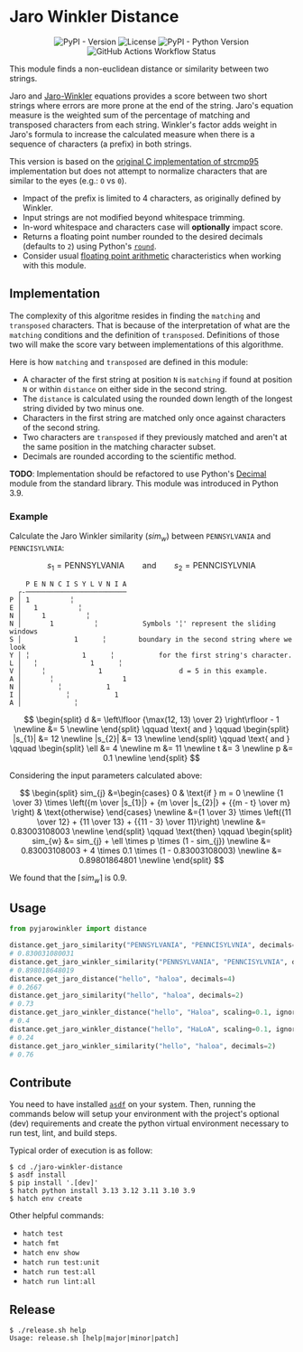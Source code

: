 # Jaro Winkler Distance

<div align="center">

![PyPI - Version](https://img.shields.io/pypi/v/pyjarowinkler?style=flat-square)
![License](https://img.shields.io/github/license/nap/jaro-winkler-distance?style=flat-square)
![PyPI - Python Version](https://img.shields.io/pypi/pyversions/pyjarowinkler?style=flat-square)
![GitHub Actions Workflow Status](https://img.shields.io/github/actions/workflow/status/nap/jaro-winkler-distance/push.yml?branch=main&style=flat-square)

</div>

This module finds a non-euclidean distance or similarity between two strings.

Jaro and [Jaro-Winkler](https://www.census.gov/content/dam/Census/library/working-papers/1991/adrm/rr91-9.pdf) equations provides a score between two short strings where errors are more prone at the end of the string. Jaro's equation measure is the weighted sum of the percentage of matching and transposed characters from each string. Winkler's factor adds weight in Jaro's formula to increase the calculated measure when there is a sequence of characters (a prefix) in both strings.

This version is based on the [original C implementation of strcmp95](https://web.archive.org/web/20100227020019/http://www.census.gov/geo/msb/stand/strcmp.c) implementation but does not attempt to normalize characters that are similar to the eyes (e.g.: `O` vs `0`).

 * Impact of the prefix is limited to 4 characters, as originally defined by Winkler.
 * Input strings are not modified beyond whitespace trimming.
 * In-word whitespace and characters case will **optionally** impact score.
 * Returns a floating point number rounded to the desired decimals (defaults to `2`) using Python's [`round`](https://docs.python.org/3/library/functions.html#round).
 * Consider usual [floating point arithmetic](https://docs.python.org/3/tutorial/floatingpoint.html#tut-fp-issues) characteristics when working with this module.

## Implementation

The complexity of this algoritme resides in finding the `matching` and `transposed` characters. That is because of the interpretation of what are the `matching` conditions and the definition of `transposed`. Definitions of those two will make the score vary between implementations of this algorithme.

Here is how `matching` and `transposed` are defined in this module:

* A character of the first string at position `N` is `matching` if found at position `N` or within `distance` on either side in the second string.
* The `distance` is calculated using the rounded down length of the longest string divided by two minus one.
* Characters in the first string are matched only once against characters of the second string.
* Two characters are `transposed` if they previously matched and aren't at the same position in the matching character subset.
* Decimals are rounded according to the scientific method.

**TODO**: Implementation should be refactored to use Python's [Decimal](https://docs.python.org/3.13/library/decimal.html) module from the standard library. This module was introduced in Python 3.9.

### Example

Calculate the Jaro Winkler similarity ($sim_{w}$) between `PENNSYLVANIA` and `PENNCISYLVNIA`:

$$
s_{1}=\text{PENNSYLVANIA} \qquad\text{and}\qquad s_{2}=\text{PENNCISYLVNIA}
$$

```
    P E N N C I S Y L V N I A
  ┌-─────────────────────────
P │ 1          ╎
E │   1          ╎
N │     1          ╎
N │       1          ╎           Symbols '╎' represent the sliding windows
S │             1      ╎        boundary in the second string where we look
Y │ ╎             1      ╎           for the first string's character.
L │   ╎             1      ╎
V │     ╎             1                   d = 5 in this example.
A │       ╎                 1
N │         ╎           1
I │           ╎           1
A │             ╎
```

$$
\begin{split}
   d &= \left\lfloor {\max(12, 13) \over 2} \right\rfloor - 1 \newline
     &= 5 \newline
\end{split}
\qquad
   \text{ and }
\qquad
\begin{split}
   |s_{1}| &= 12 \newline
   |s_{2}| &= 13 \newline
\end{split}
\qquad
   \text{ and }
\qquad
\begin{split}
   \ell &= 4 \newline
      m &= 11 \newline
      t &= 3 \newline
      p &= 0.1 \newline
\end{split}
$$

Considering the input parameters calculated above:

$$
\begin{split}
   sim_{j} &=\begin{cases}
               0 & \text{if } m = 0 \newline
               {1 \over 3} \times \left({m \over |s_{1}|} + {m \over |s_{2}|} + {{m - t} \over m} \right) & \text{otherwise}
             \end{cases} \newline
           &={1 \over 3} \times \left({11 \over 12} + {11 \over 13} + {{11 - 3} \over 11}\right) \newline
           &= 0.83003108003 \newline
\end{split}
\qquad
   \text{then}
\qquad
\begin{split}
   sim_{w} &= sim_{j} + \ell \times p \times (1 - sim_{j}) \newline
           &= 0.83003108003 + 4 \times 0.1 \times (1 - 0.83003108003) \newline
           &= 0.89801864801 \newline
\end{split}
$$

We found that the $\lceil sim_{w} \rceil$ is $0.9$.

## Usage

```python
from pyjarowinkler import distance

distance.get_jaro_similarity("PENNSYLVANIA", "PENNCISYLVNIA", decimals=12)
# 0.830031080031
distance.get_jaro_winkler_similarity("PENNSYLVANIA", "PENNCISYLVNIA", decimals=12)
# 0.898018648019
distance.get_jaro_distance("hello", "haloa", decimals=4)
# 0.2667
distance.get_jaro_similarity("hello", "haloa", decimals=2)
# 0.73
distance.get_jaro_winkler_distance("hello", "Haloa", scaling=0.1, ignore_case=False)
# 0.4
distance.get_jaro_winkler_distance("hello", "HaLoA", scaling=0.1, ignore_case=True)
# 0.24
distance.get_jaro_winkler_similarity("hello", "haloa", decimals=2)
# 0.76
```

## Contribute

You need to have installed [`asdf`](https://asdf-vm.com/) on your system. Then, running the commands below will setup your environment with the project's optional (dev) requirements and create the python virtual environment necessary to run test, lint, and build steps.

Typical order of execution is as follow:

```shell
$ cd ./jaro-winkler-distance
$ asdf install
$ pip install '.[dev]'
$ hatch python install 3.13 3.12 3.11 3.10 3.9
$ hatch env create
```

Other helpful commands:

* `hatch test`
* `hatch fmt`
* `hatch env show`
* `hatch run test:unit`
* `hatch run test:all`
* `hatch run lint:all`

## Release

```shell
$ ./release.sh help
Usage: release.sh [help|major|minor|patch]
```
